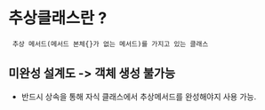 # 추상클래스란 ?
     추상 메서드(메서드 본체{}가 없는 메서드)를 가지고 있는 클래스
## 미완성 설계도 -> 객체 생성 불가능
* 반드시 상속을 통해 자식 클래스에서 추상메서드를 완성해야지 사용 가능.
